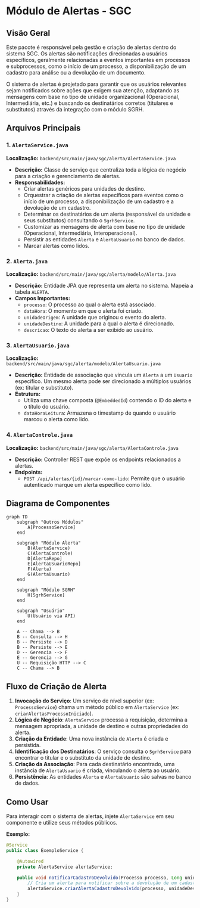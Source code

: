 # Módulo de Alertas - SGC

## Visão Geral
Este pacote é responsável pela gestão e criação de alertas dentro do sistema SGC. Os alertas são notificações direcionadas a usuários específicos, geralmente relacionadas a eventos importantes em processos e subprocessos, como o início de um processo, a disponibilização de um cadastro para análise ou a devolução de um documento.

O sistema de alertas é projetado para garantir que os usuários relevantes sejam notificados sobre ações que exigem sua atenção, adaptando as mensagens com base no tipo de unidade organizacional (Operacional, Intermediária, etc.) e buscando os destinatários corretos (titulares e substitutos) através da integração com o módulo SGRH.

## Arquivos Principais

### 1. `AlertaService.java`
**Localização:** `backend/src/main/java/sgc/alerta/AlertaService.java`
- **Descrição:** Classe de serviço que centraliza toda a lógica de negócio para a criação e gerenciamento de alertas.
- **Responsabilidades:**
  - Criar alertas genéricos para unidades de destino.
  - Orquestrar a criação de alertas específicos para eventos como o início de um processo, a disponibilização de um cadastro e a devolução de um cadastro.
  - Determinar os destinatários de um alerta (responsável da unidade e seus substitutos) consultando o `SgrhService`.
  - Customizar as mensagens de alerta com base no tipo de unidade (Operacional, Intermediária, Interoperacional).
  - Persistir as entidades `Alerta` e `AlertaUsuario` no banco de dados.
  - Marcar alertas como lidos.

### 2. `Alerta.java`
**Localização:** `backend/src/main/java/sgc/alerta/modelo/Alerta.java`
- **Descrição:** Entidade JPA que representa um alerta no sistema. Mapeia a tabela `ALERTA`.
- **Campos Importantes:**
  - `processo`: O processo ao qual o alerta está associado.
  - `dataHora`: O momento em que o alerta foi criado.
  - `unidadeOrigem`: A unidade que originou o evento do alerta.
  - `unidadeDestino`: A unidade para a qual o alerta é direcionado.
  - `descricao`: O texto do alerta a ser exibido ao usuário.

### 3. `AlertaUsuario.java`
**Localização:** `backend/src/main/java/sgc/alerta/modelo/AlertaUsuario.java`
- **Descrição:** Entidade de associação que vincula um `Alerta` a um `Usuario` específico. Um mesmo alerta pode ser direcionado a múltiplos usuários (ex: titular e substituto).
- **Estrutura:**
  - Utiliza uma chave composta (`@EmbeddedId`) contendo o ID do alerta e o título do usuário.
  - `dataHoraLeitura`: Armazena o timestamp de quando o usuário marcou o alerta como lido.

### 4. `AlertaControle.java`
**Localização:** `backend/src/main/java/sgc/alerta/AlertaControle.java`
- **Descrição:** Controller REST que expõe os endpoints relacionados a alertas.
- **Endpoints:**
  - `POST /api/alertas/{id}/marcar-como-lido`: Permite que o usuário autenticado marque um alerta específico como lido.

## Diagrama de Componentes
```mermaid
graph TD
    subgraph "Outros Módulos"
        A[ProcessoService]
    end

    subgraph "Módulo Alerta"
        B(AlertaService)
        C(AlertaControle)
        D[AlertaRepo]
        E[AlertaUsuarioRepo]
        F(Alerta)
        G(AlertaUsuario)
    end

    subgraph "Módulo SGRH"
        H[SgrhService]
    end

    subgraph "Usuário"
        U(Usuário via API)
    end

    A -- Chama --> B
    B -- Consulta --> H
    B -- Persiste --> D
    B -- Persiste --> E
    D -- Gerencia --> F
    E -- Gerencia --> G
    U -- Requisição HTTP --> C
    C -- Chama --> B
```

## Fluxo de Criação de Alerta

1.  **Invocação do Serviço**: Um serviço de nível superior (ex: `ProcessoService`) chama um método público em `AlertaService` (ex: `criarAlertasProcessoIniciado`).
2.  **Lógica de Negócio**: `AlertaService` processa a requisição, determina a mensagem apropriada, a unidade de destino e outras propriedades do alerta.
3.  **Criação da Entidade**: Uma nova instância de `Alerta` é criada e persistida.
4.  **Identificação dos Destinatários**: O serviço consulta o `SgrhService` para encontrar o titular e o substituto da unidade de destino.
5.  **Criação da Associação**: Para cada destinatário encontrado, uma instância de `AlertaUsuario` é criada, vinculando o alerta ao usuário.
6.  **Persistência**: As entidades `Alerta` e `AlertaUsuario` são salvas no banco de dados.

## Como Usar

Para interagir com o sistema de alertas, injete `AlertaService` em seu componente e utilize seus métodos públicos.

**Exemplo:**
```java
@Service
public class ExemploService {

    @Autowired
    private AlertaService alertaService;

    public void notificarCadastroDevolvido(Processo processo, Long unidadeDestino, String motivo) {
        // Cria um alerta para notificar sobre a devolução de um cadastro
        alertaService.criarAlertaCadastroDevolvido(processo, unidadeDestino, motivo);
    }
}
```